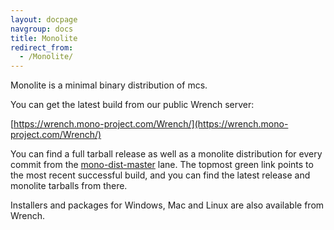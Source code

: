 ```yaml
---
layout: docpage
navgroup: docs
title: Monolite
redirect_from:
  - /Monolite/
---
```


Monolite is a minimal binary distribution of mcs.

You can get the latest build from our public Wrench server:

[https://wrench.mono-project.com/Wrench/](https://wrench.mono-project.com/Wrench/)

You can find a full tarball release as well as a monolite distribution for every commit from the [mono-dist-master](https://wrench.mono-project.com/Wrench/index.aspx?lane=mono-dist-master) lane. The topmost green link points to the most recent successful build, and you can find the latest release and monolite tarballs from there.

Installers and packages for Windows, Mac and Linux are also available from Wrench.


